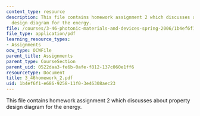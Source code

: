 ```yaml
---
content_type: resource
description: This file contains homework assignment 2 which discusses about property
  design diagram for the energy.
file: /courses/3-46-photonic-materials-and-devices-spring-2006/1b4ef6f1e686925811f03e46308aec23_3_46homework_2.pdf
file_type: application/pdf
learning_resource_types:
- Assignments
ocw_type: OCWFile
parent_title: Assignments
parent_type: CourseSection
parent_uid: 0522daa3-fe6b-0afe-f812-137c060e1ff6
resourcetype: Document
title: 3_46homework_2.pdf
uid: 1b4ef6f1-e686-9258-11f0-3e46308aec23
---
```

This file contains homework assignment 2 which discusses about property design diagram for the energy.

